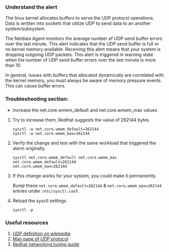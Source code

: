 ### Understand the alert

The linux kernel allocates buffers to serve the UDP protocol operations. Data is written into sockets that utilize UDP to send data to an another system/subsystem.

The Netdata Agent monitors the average number of UDP send buffer errors over the last minute. This alert indicates that the UDP send buffer is full or no kernel memory available. Receiving this alert
means that your system is dropping outgoing UDP packets. This alert is triggered in warning state when the number of UDP send buffer errors over the last minute is more than 10.

In general, issues with buffers that allocated dynamically are correlated with the kernel memory, you must always be aware of memory pressure events. This can cause buffer errors.

### Troubleshooting section:

- Increase the net.core.wmem_default and net.core.wmem_max values

1. Try to increase them, RedHat suggests the value of 262144 bytes 

   ```
   sysctl -w net.core.wmem_default=262144
   sysctl -w net.core.wmem_max=262144
   ```

2. Verify the change and test with the same workload that triggered the alarm originally.

   ```
   sysctl net.core.wmem_default net.core.wmem_max 
   net.core.wmem_default=262144
   net.core.wmem_max=262144
   ```

3. If this change works for your system, you could make it permanently.

   Bump these `net.core.wmem_default=262144` & `net.core.wmem_max=262144` entries under  `/etc/sysctl.conf`.

4. Reload the sysctl settings.

   ```
   sysctl -p
   ```

### Useful resources

1. [UDP definition on wikipedia](https://en.wikipedia.org/wiki/User_Datagram_Protocol)
2. [Man page of UDP protocol](https://man7.org/linux/man-pages/man7/udp.7.html)
3. [Redhat networking tuning guide](https://access.redhat.com/documentation/en-us/red_hat_enterprise_linux/5/html/tuning_and_optimizing_red_hat_enterprise_linux_for_oracle_9i_and_10g_databases/sect-oracle_9i_and_10g_tuning_guide-adjusting_network_settings-changing_network_kernel_settings)
